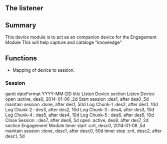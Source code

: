 ## The listener

## Summary
This device module is to act as an companion device for the Engagement Module
This will help capture and cataloge "knowledge"

## Functions
* Mapping of device to session.
    


### Session

gantt
    dateFormat  YYYY-MM-DD
    title Listen Device
    section Listen Device
        open                :active,    des0, 2014-01-06  ,2d
        Start session       :des1,      after des0 ,5d
        maintain session    :done,      after  des1, 50d
        Log Chunk-1         :des2,      after des1, 10d
        Log Chunk-2         :           des3, after des2, 10d
        Log Chunk-3         :           des4, after des3, 10d
        Log Chunk-4         :           des5, after des4, 10d
        Log Chunk-5         :           des6, after des5, 10d
        Close Session       :           des7, after des6, 5d
        open                :active,    des8, after des7, 2d
    section Engagement Module
        timer start         :crit,      desc0, 2014-01-08 ,5d
        maintain session    :done,      desc1,  after  desc0, 50d
        timer stop          :crit,      desc2, after desc1, 5d
        
        
###